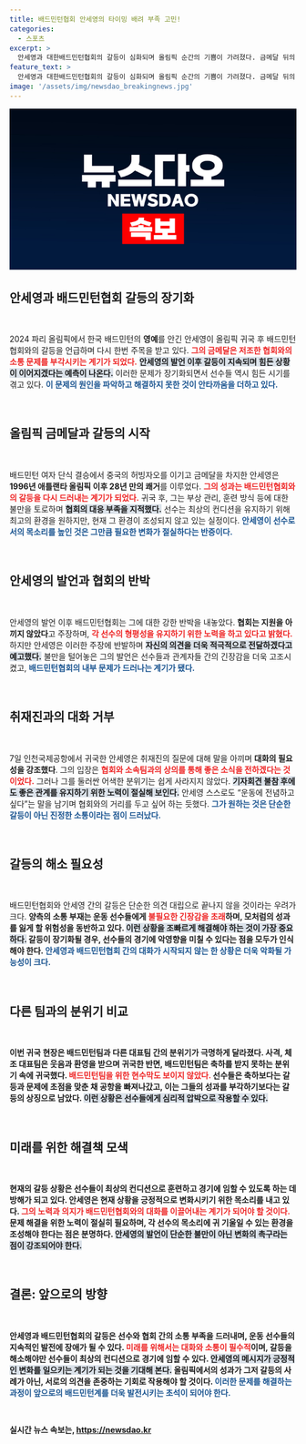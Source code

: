 ```yaml
---
title: 배드민턴협회 안세영의 타이밍 배려 부족 고민!
categories:
  - 스포츠
excerpt: >
  안세영과 대한배드민턴협회의 갈등이 심화되며 올림픽 순간의 기쁨이 가려졌다. 금메달 뒤의 불화가 선수들의 귀국 현장을 더욱 얼어붙게 만들며, 불투명한 미래가 우려된다.
feature_text: >
  안세영과 대한배드민턴협회의 갈등이 심화되며 올림픽 순간의 기쁨이 가려졌다. 금메달 뒤의 불화가 선수들의 귀국 현장을 더욱 얼어붙게 만들며, 불투명한 미래가 우려된다.
image: '/assets/img/newsdao_breakingnews.jpg'
---
```


<p><img src="/assets/img/newsdao_breakingnews.jpg" alt="pcversion 속보" /></p>

<h2 data-ke-size="size26">안세영과 배드민턴협회 갈등의 장기화</h2>

<p data-ke-size="size16">&nbsp;</p>

<p>2024 파리 올림픽에서 한국 배드민턴의 <b>영예</b>를 안긴 안세영이 올림픽 귀국 후 배드민턴협회와의 갈등을 언급하며 다시 한번 주목을 받고 있다. <b><span style="color: #ee2323;">그의 금메달은 저조한 협회와의 소통 문제를 부각시키는 계기가 되었다.</span></b> <b><span style="background-color: #21538527;">안세영의 발언 이후 갈등이 지속되며 힘든 상황이 이어지겠다는 예측이 나온다.</span></b> 이러한 문제가 장기화되면서 선수들 역시 힘든 시기를 겪고 있다. <b><span style="color: #1a5490;">이 문제의 원인을 파악하고 해결하지 못한 것이 안타까움을 더하고 있다.</span></b> </p>

<p data-ke-size="size16">&nbsp;</p>

<h2 data-ke-size="size26">올림픽 금메달과 갈등의 시작</h2>

<p data-ke-size="size16">&nbsp;</p>

<p>배드민턴 여자 단식 결승에서 중국의 허빙자오를 이기고 금메달을 차지한 안세영은 <b>1996년 애틀랜타 올림픽 이후 28년 만의 쾌거</b>를 이루었다. <b><span style="color: #ee2323;">그의 성과는 배드민턴협회와의 갈등을 다시 드러내는 계기가 되었다.</span></b> 귀국 후, 그는 부상 관리, 훈련 방식 등에 대한 불만을 토로하며 <b><span style="background-color: #21538527;">협회의 대응 부족을 지적했다.</span></b> 선수는 최상의 컨디션을 유지하기 위해 최고의 환경을 원하지만, 현재 그 환경이 조성되지 않고 있는 실정이다. <b><span style="color: #1a5490;">안세영이 선수로서의 목소리를 높인 것은 그만큼 필요한 변화가 절실하다는 반증이다.</span></b></p>

<p data-ke-size="size16">&nbsp;</p>

<h2 data-ke-size="size26">안세영의 발언과 협회의 반박</h2>

<p data-ke-size="size16">&nbsp;</p>

<p>안세영의 발언 이후 배드민턴협회는 그에 대한 강한 반박을 내놓았다. <b>협회는 지원을 아끼지 않았다</b>고 주장하며, <b><span style="color: #ee2323;">각 선수의 형평성을 유지하기 위한 노력을 하고 있다고 밝혔다.</span></b> 하지만 안세영은 이러한 주장에 반발하며 <b><span style="background-color: #21538527;">자신의 의견을 더욱 적극적으로 전달하겠다고 예고했다.</span></b> 불만을 털어놓은 그의 발언은 선수들과 관계자들 간의 긴장감을 더욱 고조시켰고, <b><span style="color: #1a5490;">배드민턴협회의 내부 문제가 드러나는 계기가 됐다.</span></b></p>

<p data-ke-size="size16">&nbsp;</p>

<h2 data-ke-size="size26">취재진과의 대화 거부</h2>

<p data-ke-size="size16">&nbsp;</p>

<p>7일 인천국제공항에서 귀국한 안세영은 취재진의 질문에 대해 말을 아끼며 <b>대화의 필요성을 강조했다</b>. 그의 입장은 <b><span style="color: #ee2323;">협회와 소속팀과의 상의를 통해 좋은 소식을 전하겠다는 것이었다.</span></b> 그러나 그를 둘러싼 어색한 분위기는 쉽게 사라지지 않았다. <b><span style="background-color: #21538527;">기자회견 불참 후에도 좋은 관계를 유지하기 위한 노력이 절실해 보인다.</span></b> 안세영 스스로도 “운동에 전념하고 싶다”는 말을 남기며 협회와의 거리를 두고 싶어 하는 듯했다. <b><span style="color: #1a5490;">그가 원하는 것은 단순한 갈등이 아닌 진정한 소통이라는 점이 드러났다.</span></b></p>

<p data-ke-size="size16">&nbsp;</p>

<h2 data-ke-size="size26">갈등의 해소 필요성</h2>

<p data-ke-size="size16">&nbsp;</p>

<p>배드민턴협회와 안세영 간의 갈등은 단순한 의견 대립으로 끝나지 않을 것이라는 우려가 크다. <b>양측의 소통 부재는 운동 선수들에게 <b><span style="color: #ee2323;">불필요한 긴장감을 초래</span></b>하며, 모처럼의 성과를 잃게 할 위험성을 동반하고 있다. <b><span style="background-color: #21538527;">이런 상황을 조빠르게 해결해야 하는 것이 가장 중요하다.</span></b> 갈등이 장기화될 경우, 선수들의 경기에 악영향을 미칠 수 있다는 점을 모두가 인식해야 한다. <b><span style="color: #1a5490;">안세영과 배드민턴협회 간의 대화가 시작되지 않는 한 상황은 더욱 악화될 가능성이 크다.</span></b></p>

<p data-ke-size="size16">&nbsp;</p>

<h2 data-ke-size="size26">다른 팀과의 분위기 비교</h2>

<p data-ke-size="size16">&nbsp;</p>

<p>이번 귀국 현장은 배드민턴팀과 다른 대표팀 간의 분위기가 극명하게 달라졌다. <b>사격, 체조 대표팀은 웃음과 환영을 받으며 귀국</b>한 반면, 배드민턴팀은 축하를 받지 못하는 분위기 속에 귀국했다. <b><span style="color: #ee2323;">배드민턴팀을 위한 현수막도 보이지 않았다.</span></b> 선수들은 축하보다는 갈등과 문제에 초점을 맞춘 채 공항을 빠져나갔고, 이는 그들의 성과를 부각하기보다는 갈등의 상징으로 남았다. <b><span style="background-color: #21538527;">이런 상황은 선수들에게 심리적 압박으로 작용할 수 있다.</span></b> </p>

<p data-ke-size="size16">&nbsp;</p>

<h2 data-ke-size="size26">미래를 위한 해결책 모색</h2>

<p data-ke-size="size16">&nbsp;</p>

<p>현재의 갈등 상황은 선수들이 최상의 컨디션으로 훈련하고 경기에 임할 수 있도록 하는 데 방해가 되고 있다. <b>안세영은 현재 상황을 긍정적으로 변화시키기 위한 목소리를 내고 있다.</b> <b><span style="color: #ee2323;">그의 노력과 의지가 배드민턴협회와의 대화를 이끌어내는 계기가 되어야 할 것이다.</span></b> 문제 해결을 위한 노력이 절실히 필요하며, 각 선수의 목소리에 귀 기울일 수 있는 환경을 조성해야 한다는 점은 분명하다. <b><span style="background-color: #21538527;">안세영의 발언이 단순한 불만이 아닌 변화의 촉구라는 점이 강조되어야 한다.</span></b></p>

<p data-ke-size="size16">&nbsp;</p>

<h2 data-ke-size="size26">결론: 앞으로의 방향</h2>

<p data-ke-size="size16">&nbsp;</p>

<p>안세영과 배드민턴협회의 갈등은 선수와 협회 간의 소통 부족을 드러내며, <b>운동 선수들의 지속적인 발전에 장애가 될 수 있다</b>. <b><span style="color: #ee2323;">미래를 위해서는 대화와 소통이 필수적</span></b>이며, 갈등을 해소해야만 선수들이 최상의 컨디션으로 경기에 임할 수 있다. <b><span style="background-color: #21538527;">안세영의 메시지가 긍정적인 변화를 일으키는 계기가 되는 것을 기대해 본다.</span></b> 올림픽에서의 성과가 그저 갈등의 사례가 아닌, 서로의 의견을 존중하는 기회로 작용해야 할 것이다. <b><span style="color: #1a5490;">이러한 문제를 해결하는 과정이 앞으로의 배드민턴계를 더욱 발전시키는 초석이 되어야 한다.</span></b></p>

<p data-ke-size="size16">&nbsp;</p>
실시간 뉴스 속보는, <a href="https://newsdao.kr" rel="dofollow">https://newsdao.kr</a>


